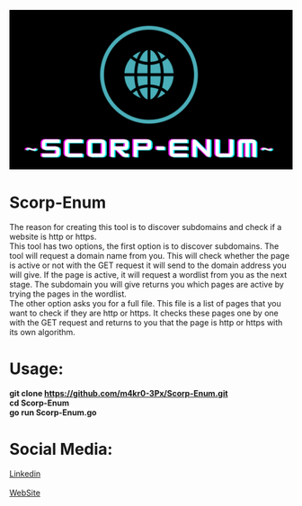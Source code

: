 ![Scorp-Enum](https://github.com/m4kr0-3Px/Scorp-Enum/blob/main/SCORP-ENUM.png)

# Scorp-Enum
 The reason for creating this tool is to discover subdomains and check if a website is http or https.
<br>This tool has two options, the first option is to discover subdomains. The tool will request a domain name from you. This will check whether the page is active or not with the GET request it will send to the domain address you will give. If the page is active, it will request a wordlist from you as the next stage. The subdomain you will give returns you which pages are active by trying the pages in the wordlist.<br>The other option asks you for a full file. This file is a list of pages that you want to check if they are http or https. It checks these pages one by one with the GET request and returns to you that the page is http or https with its own algorithm.
# Usage:
**git clone https://github.com/m4kr0-3Px/Scorp-Enum.git<br>cd Scorp-Enum<br>go run Scorp-Enum.go**<br>
# Social Media:
[Linkedin](https://www.linkedin.com/in/eren-polat-6a5048248/)<br><br> 
[WebSite](https://www.infcommunity.web.tr/)
